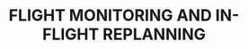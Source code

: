 ---
learningObjectiveId: "033.06"
parentId: "033"
title: FLIGHT MONITORING AND IN-FLIGHT REPLANNING
---